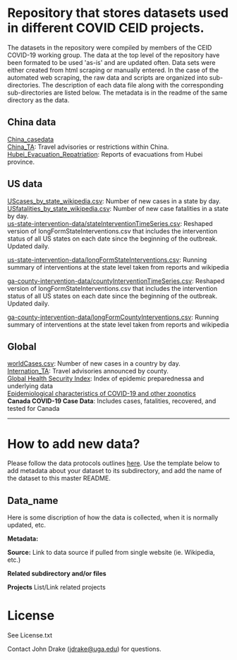 
Repository that stores datasets used in different COVID CEID projects.
=======
The datasets in the repository were compiled by members of the CEID COVID-19 working group. The data at the top level of the repository have been formated to be used 'as-is' and are updated often. Data sets were either created from html scraping or manually entered. In the case of the automated web scraping, the raw data and scripts are organized into sub-directories. The description of each data file along with the corresponding sub-directories are listed below. The metadata is in the readme of the same directory as the data.


## China data
[China_casedata](#china_casedata) </br>
[China_TA](#china_ta): Travel advisories or restrictions within China. </br>
[Hubei_Evacuation_Repatriation](#hubei_evacuation_repatriation): Reports of evacuations from Hubei province. </br>

## US data  
[UScases_by_state_wikipedia.csv](#uscases_by_state_wikipedia): Number of new cases in a state by day. </br>
[USfatalities_by_state_wikipedia.csv](#usfatalities_by_state_wikipedia): Number of new 
case fatalities in a state by day. </br>
[us-state-intervention-data/stateInterventionTimeSeries.csv](https://github.com/CEIDatUGA/COVID-19-DATA/tree/master/us-state-intervention-data): Reshaped version of longFormStateInterventions.csv that includes the intervention status of all US states on each date since the beginning of the outbreak. Updated daily. </br>

[us-state-intervention-data/longFormStateInterventions.csv](https://github.com/CEIDatUGA/COVID-19-DATA/tree/master/us-state-intervention-data): Running summary of interventions at the state level taken from reports and wikipedia

[ga-county-intervention-data/countyInterventionTimeSeries.csv](https://github.com/CEIDatUGA/COVID-19-DATA/tree/master/ga-county-intervention-data): Reshaped version of longFormStateInterventions.csv that includes the intervention status of all US states on each date since the beginning of the outbreak. Updated daily. </br>

[ga-county-intervention-data/longFormCountyInterventions.csv](https://github.com/CEIDatUGA/COVID-19-DATA/tree/master/ga-county-intervention-data): Running summary of interventions at the state level taken from reports and wikipedia

## Global
[worldCases.csv](#worldcases): Number of new cases in a country by day. </br>
[Internation_TA](#international_ta): Travel advisories announced by county. </br>
[Global Health Security Index](#GHSI_2019): Index of epidemic preparednessa and underlying data </br>
[Epidemiological characteristics of COVID-19 and other zoonotics](#epi_characteristics)</br>
**Canada COVID-19 Case Data**: Includes cases, fatalities, recovered, and tested for Canada

---





# How to add new data?

Please follow the data protocols outlines [here](https://docs.google.com/document/d/1JwN1Q8ILKEU48sDo-f44V2wLErFm29rh0TI9hMXMwEk/edit). Use the template below to add metadata about your dataset to its subdirectory, and add the name of the dataset to this master README.

## Data_name
Here is some discription of how the data is collected, when it is normally updated, etc. 

<b>Metadata:</b> 
 
<b>Source:</b> Link to data source if pulled from single website (ie. Wikipedia, etc.)

<b>Related subdirectory and/or files</b>

<b>Projects</b>
List/Link related projects

# License 
See License.txt

Contact John Drake (jdrake@uga.edu) for questions. 

